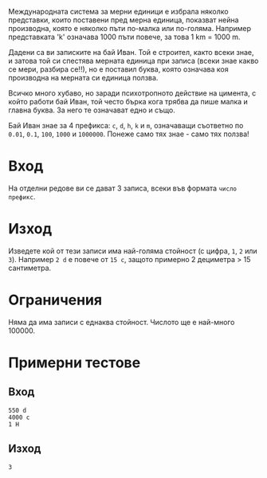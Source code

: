 Международната система за мерни единици е избрала няколко представки, които поставени пред мерна единица, показват нейна производна, която е няколко пъти по-малка или по-голяма. Например представката 'k' означава 1000 пъти повече, за това 1 km = 1000 m.

Дадени са ви записките на бай Иван. Той е строител, както всеки знае, и затова той си спестява мерната единица при записа (всеки знае какво се мери, разбира се!!), но е поставил буква, която означава коя производна на мерната си единица ползва.

Всичко много хубаво, но заради психотропното действие на цимента, с който работи бай Иван, той често бърка кога трябва да пише малка и главна буква. За него те означават едно и също.

Бай Иван знае за 4 префикса: `c`, `d`, `h`, `k` и `m`, означаващи съответно по `0.01`, `0.1`, `100`, `1000` и `1000000`. Понеже само тях знае - само тях ползва!

# Вход
На отделни редове ви се дават 3 записа, всеки във формата `число префикс`.

# Изход
Изведете кой от тези записи има най-голяма стойност (с цифра, `1`, `2` или `3`). Например `2 d` е повече от `15 c`, защото примерно 2 дециметра > 15 сантиметра.

# Ограничения
Няма да има записи с еднаква стойност.
Числото ще е най-много 100000.

# Примерни тестове
## Вход
```
550 d  
4000 c  
1 H  
```

## Изход
```
3  
```